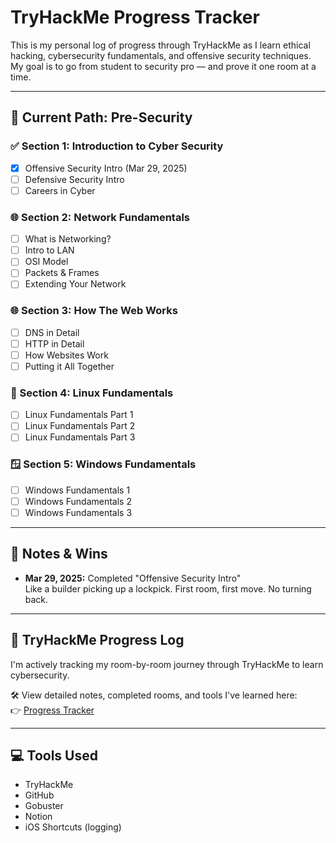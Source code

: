 # TryHackMe Progress Tracker

This is my personal log of progress through TryHackMe as I learn ethical hacking, cybersecurity fundamentals, and offensive security techniques. My goal is to go from student to security pro — and prove it one room at a time.

---

## 🚀 Current Path: Pre-Security

### ✅ Section 1: Introduction to Cyber Security
- [x] Offensive Security Intro (Mar 29, 2025)
- [ ] Defensive Security Intro
- [ ] Careers in Cyber

### 🌐 Section 2: Network Fundamentals
- [ ] What is Networking?
- [ ] Intro to LAN
- [ ] OSI Model
- [ ] Packets & Frames
- [ ] Extending Your Network

### 🌐 Section 3: How The Web Works
- [ ] DNS in Detail
- [ ] HTTP in Detail
- [ ] How Websites Work
- [ ] Putting it All Together

### 🐧 Section 4: Linux Fundamentals
- [ ] Linux Fundamentals Part 1
- [ ] Linux Fundamentals Part 2
- [ ] Linux Fundamentals Part 3

### 🪟 Section 5: Windows Fundamentals
- [ ] Windows Fundamentals 1
- [ ] Windows Fundamentals 2
- [ ] Windows Fundamentals 3

---

## 🧠 Notes & Wins
- **Mar 29, 2025:** Completed "Offensive Security Intro"  
  Like a builder picking up a lockpick. First room, first move. No turning back.

---

## 🚀 TryHackMe Progress Log

I'm actively tracking my room-by-room journey through TryHackMe to learn cybersecurity.

🛠️ View detailed notes, completed rooms, and tools I've learned here:  
👉 [Progress Tracker](https://github.com/ethandlr/tryhackme-progress-tracker/blob/main/PROGRESS.md)

---

## 💻 Tools Used
- TryHackMe
- GitHub
- Gobuster
- Notion
- iOS Shortcuts (logging)
